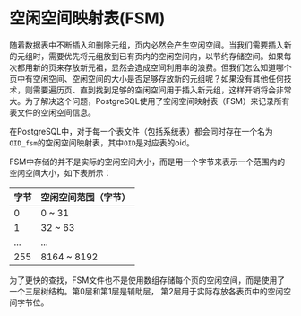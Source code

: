 # 空闲空间映射表(FSM)

随着数据表中不断插入和删除元组，页内必然会产生空闲空间。当我们需要插入新的元组时，需要优先将元组放到已有页内的空闲空间内，以节约存储空间。如果每次都用新的页来存放新元祖，显然会造成空间利用率的浪费。但我们怎么知道哪个页中有空闲空间、空闲空间的大小是否足够存放新的元组呢？如果没有其他任何技术，则需要遍历页、直到找到足够的空闲空间用于插入新元组，这样开销将会非常大。为了解决这个问题，PostgreSQL使用了空闲空间映射表（FSM）来记录所有表文件的空闲空间信息。

在PostgreSQL中，对于每一个表文件（包括系统表）都会同时存在一个名为`OID_fsm`的空闲空间映射表，其中`OID`是对应表的oid。

FSM中存储的并不是实际的空闲空间大小，而是用一个字节来表示一个范围内的空闲空间大小，如下表所示：

| 字节 | 空闲空间范围（字节） |
| ---- | -------------------- |
| 0    | 0 ~ 31               |
| 1    | 32 ~ 63              |
| ...  | ...                  |
| 255  | 8164 ~ 8192          |

为了更快的查找，FSM文件也不是使用数组存储每个页的空闲空间，而是使用了一个三层树结构。第0层和第1层是辅助层， 第2层用于实际存放各表页中的空闲空间字节位。
